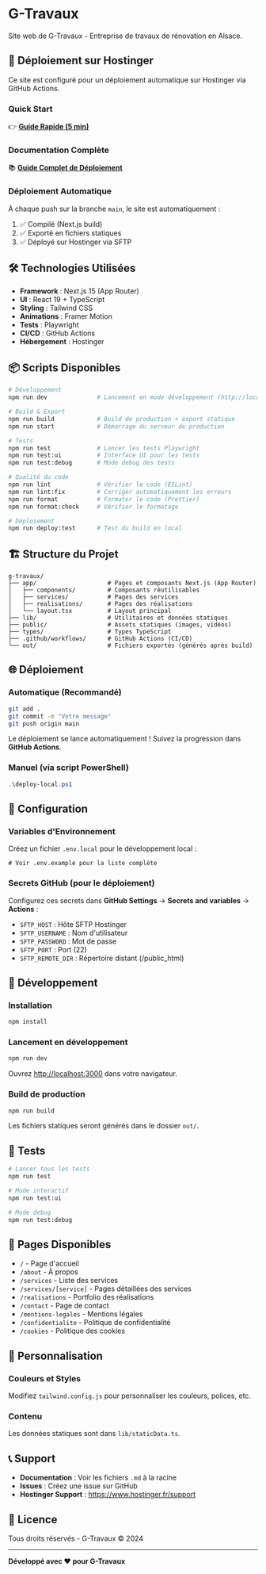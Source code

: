 # G-Travaux

Site web de G-Travaux - Entreprise de travaux de rénovation en Alsace.

## 🚀 Déploiement sur Hostinger

Ce site est configuré pour un déploiement automatique sur Hostinger via GitHub Actions.

### Quick Start
👉 **[Guide Rapide (5 min)](./QUICK_START_HOSTINGER.md)**

### Documentation Complète
📚 **[Guide Complet de Déploiement](./DEPLOIEMENT_HOSTINGER.md)**

### Déploiement Automatique

À chaque push sur la branche `main`, le site est automatiquement :
1. ✅ Compilé (Next.js build)
2. ✅ Exporté en fichiers statiques
3. ✅ Déployé sur Hostinger via SFTP

## 🛠️ Technologies Utilisées

- **Framework** : Next.js 15 (App Router)
- **UI** : React 19 + TypeScript
- **Styling** : Tailwind CSS
- **Animations** : Framer Motion
- **Tests** : Playwright
- **CI/CD** : GitHub Actions
- **Hébergement** : Hostinger

## 📦 Scripts Disponibles

```bash
# Développement
npm run dev              # Lancement en mode développement (http://localhost:3000)

# Build & Export
npm run build            # Build de production + export statique
npm run start            # Démarrage du serveur de production

# Tests
npm run test             # Lancer les tests Playwright
npm run test:ui          # Interface UI pour les tests
npm run test:debug       # Mode debug des tests

# Qualité du code
npm run lint             # Vérifier le code (ESLint)
npm run lint:fix         # Corriger automatiquement les erreurs
npm run format           # Formater le code (Prettier)
npm run format:check     # Vérifier le formatage

# Déploiement
npm run deploy:test      # Test du build en local
```

## 🏗️ Structure du Projet

```
g-travaux/
├── app/                    # Pages et composants Next.js (App Router)
│   ├── components/         # Composants réutilisables
│   ├── services/           # Pages des services
│   ├── realisations/       # Pages des réalisations
│   └── layout.tsx          # Layout principal
├── lib/                    # Utilitaires et données statiques
├── public/                 # Assets statiques (images, vidéos)
├── types/                  # Types TypeScript
├── .github/workflows/      # GitHub Actions (CI/CD)
└── out/                    # Fichiers exportés (générés après build)
```

## 🌐 Déploiement

### Automatique (Recommandé)

```bash
git add .
git commit -m "Votre message"
git push origin main
```

Le déploiement se lance automatiquement ! Suivez la progression dans **GitHub Actions**.

### Manuel (via script PowerShell)

```powershell
.\deploy-local.ps1
```

## 🔧 Configuration

### Variables d'Environnement

Créez un fichier `.env.local` pour le développement local :

```env
# Voir .env.example pour la liste complète
```

### Secrets GitHub (pour le déploiement)

Configurez ces secrets dans **GitHub Settings** → **Secrets and variables** → **Actions** :

- `SFTP_HOST` : Hôte SFTP Hostinger
- `SFTP_USERNAME` : Nom d'utilisateur
- `SFTP_PASSWORD` : Mot de passe
- `SFTP_PORT` : Port (22)
- `SFTP_REMOTE_DIR` : Répertoire distant (/public_html)

## 📝 Développement

### Installation

```bash
npm install
```

### Lancement en développement

```bash
npm run dev
```

Ouvrez [http://localhost:3000](http://localhost:3000) dans votre navigateur.

### Build de production

```bash
npm run build
```

Les fichiers statiques seront générés dans le dossier `out/`.

## 🧪 Tests

```bash
# Lancer tous les tests
npm run test

# Mode interactif
npm run test:ui

# Mode debug
npm run test:debug
```

## 📄 Pages Disponibles

- `/` - Page d'accueil
- `/about` - À propos
- `/services` - Liste des services
- `/services/[service]` - Pages détaillées des services
- `/realisations` - Portfolio des réalisations
- `/contact` - Page de contact
- `/mentions-legales` - Mentions légales
- `/confidentialite` - Politique de confidentialité
- `/cookies` - Politique des cookies

## 🎨 Personnalisation

### Couleurs et Styles

Modifiez `tailwind.config.js` pour personnaliser les couleurs, polices, etc.

### Contenu

Les données statiques sont dans `lib/staticData.ts`.

## 📞 Support

- **Documentation** : Voir les fichiers `.md` à la racine
- **Issues** : Créez une issue sur GitHub
- **Hostinger Support** : https://www.hostinger.fr/support

## 📜 Licence

Tous droits réservés - G-Travaux © 2024

---

**Développé avec ❤️ pour G-Travaux**